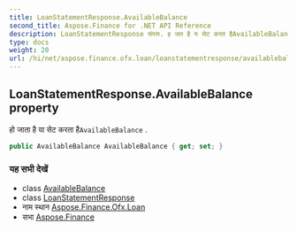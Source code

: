 ```yaml
---
title: LoanStatementResponse.AvailableBalance
second_title: Aspose.Finance for .NET API Reference
description: LoanStatementResponse संपत्त. ह जत है य सेट करत हैAvailableBalance .
type: docs
weight: 20
url: /hi/net/aspose.finance.ofx.loan/loanstatementresponse/availablebalance/
---
```

## LoanStatementResponse.AvailableBalance property

हो जाता है या सेट करता है`AvailableBalance` .

```csharp
public AvailableBalance AvailableBalance { get; set; }
```

### यह सभी देखें

* class [AvailableBalance](../../../aspose.finance.ofx/availablebalance/)
* class [LoanStatementResponse](../)
* नाम स्थान [Aspose.Finance.Ofx.Loan](../../loanstatementresponse/)
* सभा [Aspose.Finance](../../../)



